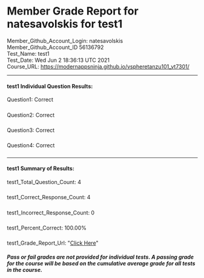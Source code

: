 # Member Grade Report for natesavolskis for test1  
   
Member_Github_Account_Login: natesavolskis  
Member_Github_Account_ID 56136792  
Test_Name: test1  
Test_Date: Wed Jun  2 18:36:13 UTC 2021  
Course_URL: https://modernappsninja.github.io/vspheretanzu101_vt7301/  
   
---  
#### test1 Individual Question Results:  
Question1: Correct  
#####  
Question2: Correct  
#####  
Question3: Correct  
#####  
Question4: Correct  
#####  
---  
#### test1 Summary of Results:  
test1_Total_Question_Count: 4  
#####  
test1_Correct_Response_Count: 4  
#####  
test1_Incorrect_Response_Count: 0  
#####  
test1_Percent_Correct: 100.00%  
#####  
test1_Grade_Report_Url: "[Click Here](https://github.com/modernappsninjas/natesavolskis/blob/main/static/userdata/courses/vspheretanzu101_vt7301/grade_report.pr331.test1.md)"
##### Pass or fail grades are not provided for individual tests. A passing grade for the course will be based on the cumulative average grade for all tests in the course.  

